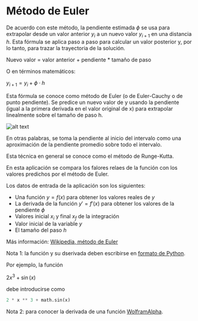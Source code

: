 # Método de Euler

De acuerdo con este método, la pendiente estimada $\phi$ se usa para extrapolar desde un valor anterior $y_i$ a un nuevo valor $y_{i+1}$ en una distancia $h$. Esta fórmula se aplica paso a paso para calcular un valor posterior y, por lo tanto, para trazar la trayectoria de la solución.

Nuevo valor = valor anterior + pendiente * tamaño de paso

O en términos matemáticos:

$y_{i+1} = y_i + \phi · h$

Esta fórmula se conoce como método de Euler (o de Euler-Cauchy o de punto pendiente). Se predice un nuevo valor de y usando la pendiente (igual a la primera derivada en el valor original de x) para extrapolar linealmente sobre el tamaño de paso h.

![alt text]("https://github.com/PedroBiel/Euler/blob/main/img1.png")

En otras palabras, se toma la pendiente al inicio del intervalo como una aproximación de la pendiente promedio sobre todo el intervalo.

Esta técnica en general se conoce como el método de Runge-Kutta.

En esta aplicación se compara los falores relaes de la función con los valores predichos por el método de Euler.

Los datos de entrada de la aplicación son los siguientes:
  
- Una función $y = f(x)$ para obtener los valores reales de $y$
- La derivada de la función $y' = f'(x)$ para obtener los valores de la pendiente $\phi$
- Valores inicial $x_i$ y final $x_f$ de la integración
- Valor inicial de la variable $y$
- El tamaño del paso $h$

Más información: [Wikipedia, método de Euler](https://es.wikipedia.org/wiki/M%C3%A9todo_de_Euler)
        
Nota 1: la función y su dserivada deben escribirse en [formato de Python](https://www.easypythondocs.com/arithmetic.html).
        
Por ejemplo, la función
        
$2 x^3 + \sin(x)$
        
debe introducirse como
        
```python
2 * x ** 3 + math.sin(x)
```
      
Nota 2: para conocer la derivada de una función [WolframAlpha](https://www.wolframalpha.com/).
